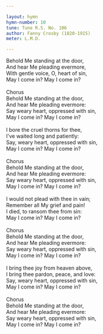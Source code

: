 ```yaml
---

layout: hymn
hymn-number: 10
tune: Tune R.S. No. 106
author: Fanny Crosby (1820-1915)
meter: L.M.D.

---
```

Behold Me standing at the door,<br>And hear Me pleading evermore,<br>With gentle voice, O, heart of sin,<br>May I come in? May I come in?<br><br>Chorus<br>Behold Me standing at the door,<br>And hear Me pleading evermore:<br>Say weary heart, oppressed with sin,<br>May I come in? May I come in?<br><br>I bore the cruel thorns for thee,<br>I've waited long and patiently:<br>Say, weary heart, oppressed with sin,<br>May I come in? May I come in?<br><br>Chorus<br>Behold Me standing at the door,<br>And hear Me pleading evermore:<br>Say weary heart, oppressed with sin,<br>May I come in? May I come in?<br><br>I would not plead with thee in vain;<br>Remember all My grief and pain!<br>I died, to ransom thee from sin:<br>May I come in? May I come in?<br><br>Chorus<br>Behold Me standing at the door,<br>And hear Me pleading evermore:<br>Say weary heart, oppressed with sin,<br>May I come in? May I come in?<br><br>I bring thee joy from heaven above,<br>I bring thee pardon, peace, and love:<br>Say, weary heart, oppressed with sin,<br>May I come in? May I come in?<br><br>Chorus<br>Behold Me standing at the door,<br>And hear Me pleading evermore:<br>Say weary heart, oppressed with sin,<br>May I come in? May I come in?<br><br><br>
